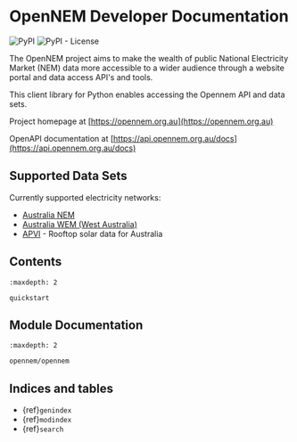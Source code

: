 # OpenNEM Developer Documentation

![PyPI](https://img.shields.io/pypi/v/opennem) ![PyPI - License](https://img.shields.io/pypi/l/opennem)


The OpenNEM project aims to make the wealth of public National Electricity Market (NEM) data more accessible to a wider audience through a website portal and data access API's and tools.

This client library for Python enables accessing the Opennem API and data sets.

Project homepage at [https://opennem.org.au](https://opennem.org.au)

OpenAPI documentation at [https://api.opennem.org.au/docs](https://api.opennem.org.au/docs)

## Supported Data Sets

Currently supported electricity networks:

* [Australia NEM](https://www.nemweb.com.au/)
* [Australia WEM (West Australia)](http://data.wa.aemo.com.au/)
* [APVI](https://apvi.org.au) - Rooftop solar data for Australia

## Contents

```{toctree}
:maxdepth: 2

quickstart
```

## Module Documentation

```{toctree}
:maxdepth: 2

opennem/opennem
```

## Indices and tables

* {ref}`genindex`
* {ref}`modindex`
* {ref}`search`
